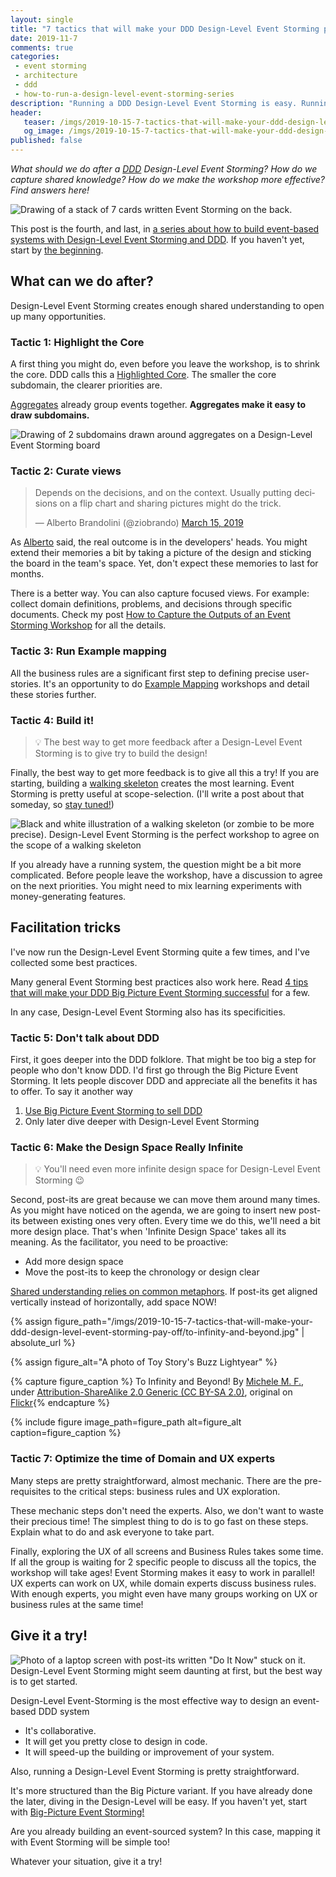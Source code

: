 ```yaml
---
layout: single
title: "7 tactics that will make your DDD Design-Level Event Storming pay-off"
date: 2019-11-7
comments: true
categories:
 - event storming
 - architecture
 - ddd
 - how-to-run-a-design-level-event-storming-series
description: "Running a DDD Design-Level Event Storming is easy. Running a great one is hard! This post is here to help you. It contains facilitation tricks to maximize the return on invested time. It also details workshop-closing activities to decide what to do next."
header:
   teaser: /imgs/2019-10-15-7-tactics-that-will-make-your-ddd-design-level-event-storming-pay-off/7-design-level-event-storming-tactics-teaser.jpeg
   og_image: /imgs/2019-10-15-7-tactics-that-will-make-your-ddd-design-level-event-storming-pay-off/7-design-level-event-storming-tactics-og.jpeg
published: false
---
```

_What should we do after a [DDD](https://en.wikipedia.org/wiki/Domain-driven_design) Design-Level Event Storming? How do we capture shared knowledge? How do we make the workshop more effective? Find answers here!_

![Drawing of a stack of 7 cards written Event Storming on the back.]({{site.url}}/imgs/2019-10-15-7-tactics-that-will-make-your-ddd-design-level-event-storming-pay-off/7-design-level-event-storming-tactics.jpeg)

This post is the fourth, and last, in [a series about how to build event-based systems with Design-Level Event Storming and DDD]({{site.url}}/categories/#how-to-run-a-design-level-event-storming-series). If you haven't yet, start by [the beginning]({{site.url}}/why-should-we-use-design-level-event-storming-for-ddd/).

## What can we do after?

Design-Level Event Storming creates enough shared understanding to open up many opportunities.

### Tactic 1: Highlight the Core

A first thing you might do, even before you leave the workshop, is to shrink the core. DDD calls this a [Highlighted Core](http://ddd.fed.wiki.org/view/highlighted-core). The smaller the core subdomain, the clearer priorities are.

[Aggregates](https://martinfowler.com/bliki/DDD_Aggregate.html) already group events together. **Aggregates make it easy to draw subdomains.**

![Drawing of 2 subdomains drawn around aggregates on a Design-Level Event Storming board]({{site.url}}/imgs/2019-10-15-7-tactics-that-will-make-your-ddd-design-level-event-storming-pay-off/subdomains-design-level-event-storming.jpeg)

### Tactic 2: Curate views

<blockquote class="twitter-tweet"><p lang="en" dir="ltr">Depends on the decisions, and on the context. Usually putting decisions on a flip chart and sharing pictures might do the trick.</p>&mdash; Alberto Brandolini (@ziobrando) <a href="https://twitter.com/ziobrando/status/1106599987625058304?ref_src=twsrc%5Etfw">March 15, 2019</a></blockquote> <script async src="https://platform.twitter.com/widgets.js" charset="utf-8"></script>

As [Alberto](https://twitter.com/ziobrando) said, the real outcome is in the developers' heads. You might extend their memories a bit by taking a picture of the design and sticking the board in the team's space. Yet, don't expect these memories to last for months.

There is a better way. You can also capture focused views. For example: collect domain definitions, problems, and decisions through specific documents. Check my post [How to Capture the Outputs of an Event Storming Workshop]({{site.url}}/how-to-capture-the-outputs-of-an-event-storming-workshop/) for all the details.

### Tactic 3: Run Example mapping

All the business rules are a significant first step to defining precise user-stories. It's an opportunity to do [Example Mapping](https://cucumber.io/blog/example-mapping-introduction/) workshops and detail these stories further.

### Tactic 4: Build it!

> 💡 The best way to get more feedback after a Design-Level Event Storming is to give try to build the design!

Finally, the best way to get more feedback is to give all this a try! If you are starting, building a [walking skeleton](https://codeclimate.com/blog/kickstart-your-next-project-with-a-walking-skeleton/) creates the most learning. Event Storming is pretty useful at scope-selection. (I'll write a post about that someday, so [stay tuned!](http://eepurl.com/dxKE95))

![Black and white illustration of a walking skeleton (or zombie to be more precise). Design-Level Event Storming is the perfect workshop to agree on the scope of a walking skeleton]({{site.url}}/imgs/2019-10-15-7-tactics-that-will-make-your-ddd-design-level-event-storming-pay-off/walking-skeleton.jpg)

If you already have a running system, the question might be a bit more complicated. Before people leave the workshop, have a discussion to agree on the next priorities. You might need to mix learning experiments with money-generating features.

## Facilitation tricks

I've now run the Design-Level Event Storming quite a few times, and I've collected some best practices.

Many general Event Storming best practices also work here. Read [4 tips that will make your DDD Big Picture Event Storming successful]({{site.url}}/4-tips-that-will-make-your-ddd-big-picture-event-storming-successful/) for a few.

In any case, Design-Level Event Storming also has its specificities.

### Tactic 5: Don't talk about DDD

First, it goes deeper into the DDD folklore. That might be too big a step for people who don't know DDD. I'd first go through the Big Picture Event Storming. It lets people discover DDD and appreciate all the benefits it has to offer. To say it another way

1.  [Use Big Picture Event Storming to sell DDD]({{site.url}}/how-to-use-event-storming-to-introduce-domain-driven-design/)
2.  Only later dive deeper with Design-Level Event Storming

### Tactic 6: Make the Design Space Really Infinite

> 💡 You'll need even more infinite design space for Design-Level Event Storming 😉

Second, post-its are great because we can move them around many times. As you might have noticed on the agenda, we are going to insert new post-its between existing ones very often. Every time we do this, we'll need a bit more design place. That's when 'Infinite Design Space' takes all its meaning. As the facilitator, you need to be proactive:

*   Add more design space
*   Move the post-its to keep the chronology or design clear

[Shared understanding relies on common metaphors](https://www.goodreads.com/book/show/34459.Metaphors_We_Live_By). If post-its get aligned vertically instead of horizontally, add space NOW!

{% assign figure_path="/imgs/2019-10-15-7-tactics-that-will-make-your-ddd-design-level-event-storming-pay-off/to-infinity-and-beyond.jpg" | absolute_url %}
    
{% assign figure_alt="A photo of Toy Story's Buzz Lightyear" %}
    
{% capture figure_caption %}
To Infinity and Beyond! By [Michele M. F.](https://www.flickr.com/photos/e-coli/), under [Attribution-ShareAlike 2.0 Generic (CC BY-SA 2.0)](https://creativecommons.org/licenses/by-sa/2.0/), original on [Flickr](https://www.flickr.com/photos/e-coli/10923806663){% endcapture %}
    
{% include figure image_path=figure_path alt=figure_alt caption=figure_caption %}

### Tactic 7: Optimize the time of Domain and UX experts

Many steps are pretty straightforward, almost mechanic. There are the pre-requisites to the critical steps: business rules and UX exploration.

These mechanic steps don't need the experts. Also, we don't want to waste their precious time! The simplest thing to do is to go fast on these steps. Explain what to do and ask everyone to take part.

Finally, exploring the UX of all screens and Business Rules takes some time. If all the group is waiting for 2 specific people to discuss all the topics, the workshop will take ages! Event Storming makes it easy to work in parallel! UX experts can work on UX, while domain experts discuss business rules. With enough experts, you might even have many groups working on UX or business rules at the same time!

## Give it a try!

![Photo of a laptop screen with post-its written "Do It Now" stuck on it. Design-Level Event Storming might seem daunting at first, but the best way is to get started.]({{site.url}}/imgs/2019-10-15-7-tactics-that-will-make-your-ddd-design-level-event-storming-pay-off/do-it-now.jpg)

Design-Level Event-Storming is the most effective way to design an event-based DDD system

*   It's collaborative.
*   It will get you pretty close to design in code.
*   It will speed-up the building or improvement of your system.

Also, running a Design-Level Event Storming is pretty straightforward.

It's more structured than the Big Picture variant. If you have already done the later, diving in the Design-Level will be easy. If you haven't yet, start with [Big-Picture Event Storming!]({{site.url}}/detailed-agenda-of-a-ddd-big-picture-event-storming-part-1/)

Are you already building an event-sourced system? In this case, mapping it with Event Storming will be simple too!

Whatever your situation, give it a try!